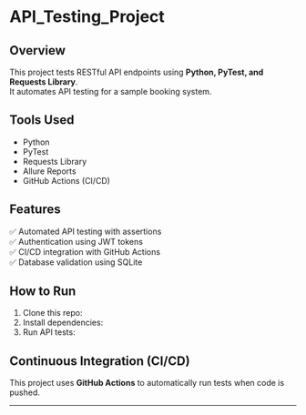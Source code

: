 # API_Testing_Project

## Overview
This project tests RESTful API endpoints using **Python, PyTest, and Requests Library**.  
It automates API testing for a sample booking system.

## Tools Used
- Python  
- PyTest  
- Requests Library  
- Allure Reports  
- GitHub Actions (CI/CD)

## Features
✅ Automated API testing with assertions  
✅ Authentication using JWT tokens  
✅ CI/CD integration with GitHub Actions  
✅ Database validation using SQLite  

## How to Run
1. Clone this repo:
2. Install dependencies:
3. Run API tests:


## Continuous Integration (CI/CD)
This project uses **GitHub Actions** to automatically run tests when code is pushed.

---





